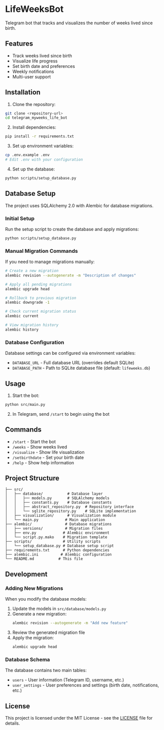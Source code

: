 # LifeWeeksBot

Telegram bot that tracks and visualizes the number of weeks lived since birth.

## Features

- Track weeks lived since birth
- Visualize life progress
- Set birth date and preferences
- Weekly notifications
- Multi-user support

## Installation

1. Clone the repository:
```bash
git clone <repository-url>
cd telegram_myweeks_life_bot
```

2. Install dependencies:
```bash
pip install -r requirements.txt
```

3. Set up environment variables:
```bash
cp .env.example .env
# Edit .env with your configuration
```

4. Set up the database:
```bash
python scripts/setup_database.py
```

## Database Setup

The project uses SQLAlchemy 2.0 with Alembic for database migrations.

### Initial Setup

Run the setup script to create the database and apply migrations:

```bash
python scripts/setup_database.py
```

### Manual Migration Commands

If you need to manage migrations manually:

```bash
# Create a new migration
alembic revision --autogenerate -m "Description of changes"

# Apply all pending migrations
alembic upgrade head

# Rollback to previous migration
alembic downgrade -1

# Check current migration status
alembic current

# View migration history
alembic history
```

### Database Configuration

Database settings can be configured via environment variables:

- `DATABASE_URL` - Full database URL (overrides default SQLite)
- `DATABASE_PATH` - Path to SQLite database file (default: `lifeweeks.db`)

## Usage

1. Start the bot:
```bash
python src/main.py
```

2. In Telegram, send `/start` to begin using the bot

## Commands

- `/start` - Start the bot
- `/weeks` - Show weeks lived
- `/visualize` - Show life visualization
- `/setbirthdate` - Set your birth date
- `/help` - Show help information

## Project Structure

```
├── src/
│   ├── database/           # Database layer
│   │   ├── models.py       # SQLAlchemy models
│   │   ├── constants.py    # Database constants
│   │   ├── abstract_repository.py  # Repository interface
│   │   └── sqlite_repository.py    # SQLite implementation
│   ├── visualization/      # Visualization module
│   └── main.py            # Main application
├── alembic/               # Database migrations
│   ├── versions/          # Migration files
│   ├── env.py            # Alembic environment
│   └── script.py.mako    # Migration template
├── scripts/              # Utility scripts
│   └── setup_database.py # Database setup script
├── requirements.txt      # Python dependencies
├── alembic.ini          # Alembic configuration
└── README.md           # This file
```

## Development

### Adding New Migrations

When you modify the database models:

1. Update the models in `src/database/models.py`
2. Generate a new migration:
   ```bash
   alembic revision --autogenerate -m "Add new feature"
   ```
3. Review the generated migration file
4. Apply the migration:
   ```bash
   alembic upgrade head
   ```

### Database Schema

The database contains two main tables:

- `users` - User information (Telegram ID, username, etc.)
- `user_settings` - User preferences and settings (birth date, notifications, etc.)

## License

This project is licensed under the MIT License - see the [LICENSE](LICENSE) file for details.
